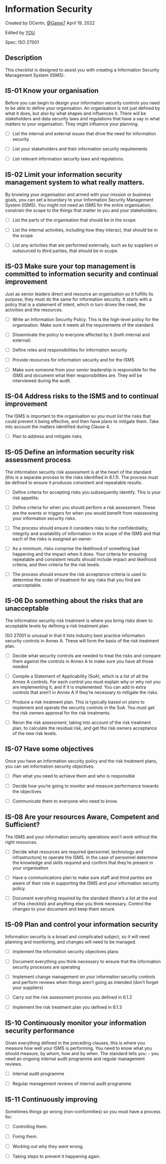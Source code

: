 # Information Security
Created by DCentn, [@Game7](https://game7.io/)
April 19, 2022

Edited by [YOU](#)

Spec: ISO 27001

## Description
This checklist is designed to assist you with creating a Information Security Management System (ISMS). 

## IS-01 Know your organisation
Before you can begin to design your information security controls you need to be able to define your organisation. An organisation is not just defined by what it does, but also by what shapes and influences it. There will be stakeholders and data security laws and regulations that have a say in what matters to your organisation. They might influence your planning.

- [ ] List the internal and external issues that drive the need for information security

- [ ] List your stakeholders and their information security requirements

- [ ] List relevant information security laws and regulations.

## IS-02 Limit your information security management system to what really matters.
By knowing your organisation and armed with your mission or business goals, you can set a boundary to your Information Security Management System (ISMS). You might not need an ISMS for the entire organisation; constrain the scope to the things that matter to you and your stakeholders.

- [ ] List the parts of the organisation that should be in the scope

- [ ] List the internal activities, including how they interact, that should be in the scope

- [ ] List any activities that are performed externally, such as by suppliers or outsourced to third parties, that should be in scope.

## IS-03 Make sure your top management is committed to information security and continual improvement
Just as senior leaders direct and resource an organisation so it fulfills its purpose, they must do the same for information security. It starts with a policy that is a statement of intent, which in turn drives the need, the activities and the resources.

- [ ] Write an Information Security Policy. This is the high-level policy for the organisation. Make sure it meets all the requirements of the standard.

- [ ] Disseminate the policy to everyone affected by it (both internal and external)

- [ ] Define roles and responsibilities for information security

- [ ] Provide resources for information security and for the ISMS

- [ ] Make sure someone from your senior leadership is responsible for the ISMS and document what their responsibilities are. They will be interviewed during the audit.

## IS-04 Address risks to the ISMS and to continual improvement
The ISMS is important to the organisation so you must list the risks that could prevent it being effective, and then have plans to mitigate them. Take into account the matters identified during Clause 4.

- [ ] Plan to address and mitigate risks.

## IS-05 Define an information security risk assessment process
The information security risk assessment is at the heart of the standard (this is a separate process to the risks identified in 6.1.1). The process must be defined to ensure it produces consistent and repeatable results. 

- [ ] Define criteria for accepting risks you subsequently identify. This is your risk appetite.

- [ ] Define criteria for when you should perform a risk assessment. These are the events or triggers for when you would benefit from reassessing your information security risks.

- [ ] The process should ensure it considers risks to the confidentiality, integrity and availability of information in the scope of the ISMS and that each of the risks is assigned an owner.

- [ ] As a minimum, risks comprise the likelihood of something bad happening and the impact when it does. Your criteria for ensuring repeatable and consistent results should include impact and likelihood criteria, and then criteria for the risk levels.

- [ ] The process should ensure the risk acceptance criteria is used to determine the order of treatment for any risks that you find are unacceptable.

## IS-06 Do something about the risks that are unacceptable
The information security risk treatment is where you bring risks down to acceptable levels by defining a risk treatment plan. 

ISO 27001 is unusual in that it lists industry best practice information security controls in Annex A. These will form the basis of the risk treatment plan.

- [ ] Decide what security controls are needed to treat the risks and compare them against the controls in Annex A to make sure you have all those needed

- [ ] Compile a Statement of Applicability (SoA), which is a list of all the Annex A controls. For each control you must explain why or why not you are implementing it, and if it is implemented. You can add in extra controls that aren’t in Annex A if they’re necessary to mitigate the risks.

- [ ] Produce a risk treatment plan. This is typically based on plans to implement and operate the security controls in the SoA. You must get the risk owners approval for the risk treatments.

- [ ] Rerun the risk assessment, taking into account of the risk treatment plan, to calculate the residual risk, and get the risk owners acceptance of the new risk levels.

## IS-07 Have some objectives
Once you have an information security policy and the risk treatment plans, you can set information security objectives.

- [ ] Plan what you need to achieve them and who is responsible 

- [ ] Decide how you’re going to monitor and measure performance towards the objectives

- [ ] Communicate them to everyone who need to know.

## IS-08 Are your resources Aware, Competent and Sufficient?
The ISMS and your information security operations won’t work without the right resources.

- [ ] Decide what resources are required (personnel, technology and infrastructure) to operate the ISMS. In the case of personnel determine the knowledge and skills required and confirm that they’re present in your organisation

- [ ] Have a communications plan to make sure staff and third parties are aware of their role in supporting the ISMS and your information security policy.

- [ ] Document everything required by the standard (there’s a list at the end of this checklist) and anything else you think necessary. Control the changes to your document and keep them secure.

## IS-09 Plan and control your information security
Information security is a broad and complicated subject, so it will need planning and monitoring, and changes will need to be managed. 

- [ ] Implement the information security objectives plans

- [ ] Document everything you think necessary to ensure that the information security processes are operating

- [ ] Implement change management on your information security controls and perform reviews when things aren’t going as intended (don’t forget your suppliers)

- [ ] Carry out the risk assessment process you defined in 6.1.2

- [ ] Implement the risk treatment plan you defined in 6.1.3

## IS-10 Continuously monitor your information security performance
Given everything defined in the preceding clauses, this is where you measure how well your ISMS is performing. You need to know what you should measure, by whom, how and by when. The standard tells you: - you need an ongoing internal audit programme and regular management reviews.

- [ ] Internal audit programme

- [ ] Regular management reviews of internal audit programme


## IS-11 Continuously improving
Sometimes things go wrong (non-conformities) so you must have a process for:

- [ ] Controlling them.

- [ ] Fixing them.

- [ ] Working out why they went wrong.

- [ ] Taking steps to prevent it happening again.

